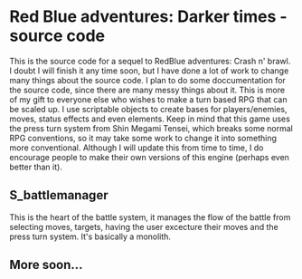 # Red Blue adventures: Darker times - source code
This is the source code for a sequel to RedBlue adventures: Crash n' brawl. I doubt I will finish it any time soon, but I have done a lot of work to change many things about the source code.
I plan to do some doccumentation for the source code, since there are many messy things about it.
This is more of my gift to everyone else who wishes to make a turn based RPG that can be scaled up. I use scriptable objects to create bases for players/enemies, moves, status effects and even elements.
Keep in mind that this game uses the press turn system from Shin Megami Tensei, which breaks some normal RPG conventions, so it may take some work to change it into something more conventional.
Although I will update this from time to time, I do encourage people to make their own versions of this engine (perhaps even better than it).

## S_battlemanager
This is the heart of the battle system, it manages the flow of the battle from selecting moves, targets, having the user excecture their moves and the press turn system. It's basically a monolith.

## More soon...
